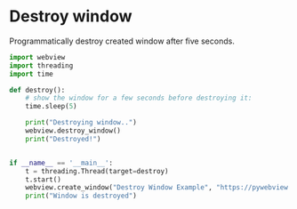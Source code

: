 # Destroy window

Programmatically destroy created window after five seconds.

``` python
import webview
import threading
import time

def destroy():
    # show the window for a few seconds before destroying it:
    time.sleep(5)

    print("Destroying window..")
    webview.destroy_window()
    print("Destroyed!")


if __name__ == '__main__':
    t = threading.Thread(target=destroy)
    t.start()
    webview.create_window("Destroy Window Example", "https://pywebview.flowrl.com/hello")
    print("Window is destroyed")
```